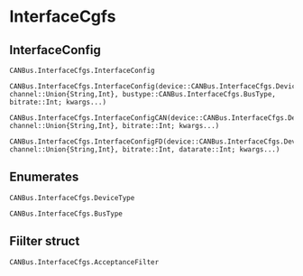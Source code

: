 # InterfaceCgfs

## InterfaceConfig

```@docs
CANBus.InterfaceCfgs.InterfaceConfig
```

```@docs
CANBus.InterfaceCfgs.InterfaceConfig(device::CANBus.InterfaceCfgs.DeviceType, channel::Union{String,Int}, bustype::CANBus.InterfaceCfgs.BusType, bitrate::Int; kwargs...)
```

```@docs
CANBus.InterfaceCfgs.InterfaceConfigCAN(device::CANBus.InterfaceCfgs.DeviceType, channel::Union{String,Int}, bitrate::Int; kwargs...)
```

```@docs
CANBus.InterfaceCfgs.InterfaceConfigFD(device::CANBus.InterfaceCfgs.DeviceType, channel::Union{String,Int}, bitrate::Int, datarate::Int; kwargs...)
```

## Enumerates

```@docs
CANBus.InterfaceCfgs.DeviceType
```

```@docs
CANBus.InterfaceCfgs.BusType
```

## Fiilter struct

```@docs
CANBus.InterfaceCfgs.AcceptanceFilter
```
